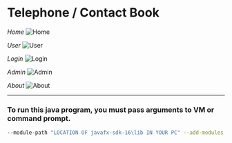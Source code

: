 # Telephone / Contact Book

*Home*
![Home](https://user-images.githubusercontent.com/89692428/141304452-43f879cd-13a8-4d39-ae6c-eb4193813e3a.png)

*User*
![User](https://user-images.githubusercontent.com/89692428/141304472-ac8597bf-9bc7-40e3-96be-6102d69be411.png)

*Login*
![Login](https://user-images.githubusercontent.com/89692428/141304494-42118b5f-b89a-47e5-bb83-7f44b37c111a.png)

*Admin*
![Admin](https://user-images.githubusercontent.com/89692428/141304507-ce857c82-1df0-40b4-a642-750e1609c1b3.png)

*About*
![About](https://user-images.githubusercontent.com/89692428/141326473-ed0baf5e-b08f-4268-8eb4-512de7651de3.png)

<hr>

### To run this java program, you must pass arguments to VM or command prompt.
```bash
--module-path "LOCATION OF javafx-sdk-16\lib IN YOUR PC" --add-modules javafx.controls,javafx.fxml
```

